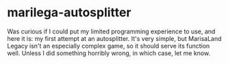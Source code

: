 # marilega-autosplitter

Was curious if I could put my limited programming experience to use, and here it is: my first attempt at an autosplitter. It's very simple, but MarisaLand Legacy isn't an especially complex game, so it should serve its function well. Unless I did something horribly wrong, in which case, let me know.
